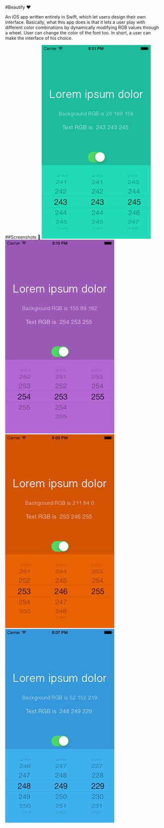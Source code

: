 #Beautify :heart:

An iOS app written entirely in Swift, which let users design their own interface. 
Basically, what this app does is that it lets a user play with different color combinations by dynamically modifying RGB
values through a wheel. User can change the color of the font too. 
In short, a user can make the interface of his choice. 

##Screenshots :movie_camera:
<img src="Screenshots/shot1.png" alt="Launch Screen"> <img src="Screenshots/shot3.png" alt="Launch Screen"> 
<img src="Screenshots/shot2.png" alt="Launch Screen"> <img src="Screenshots/shot4.png" alt="Launch Screen">

